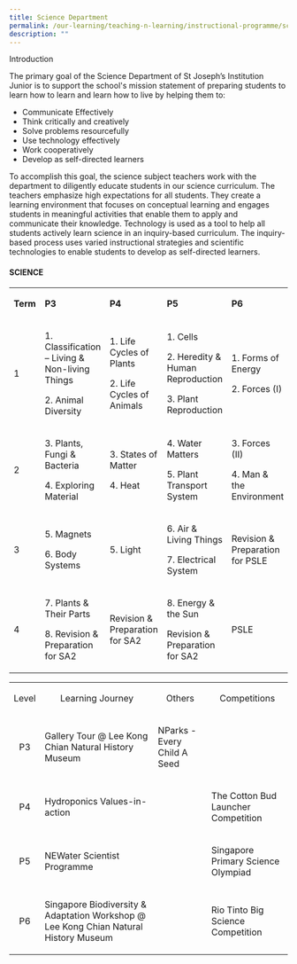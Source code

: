 ```yaml
---
title: Science Department
permalink: /our-learning/teaching-n-learning/instructional-programme/science-department/
description: ""
---
```

<p>Introduction</p>
<p>The primary goal of the Science Department of St Joseph’s Institution Junior is to support the school's mission statement of preparing students to learn how to learn and learn how to live by helping them to:</p>
<ul>
<li>Communicate Effectively</li>
<li>Think critically and creatively</li>
<li>Solve problems resourcefully</li>
<li>Use technology effectively</li>
<li>Work cooperatively</li>
<li>Develop as self-directed learners</li>
</ul>
<p>To accomplish this goal, the science subject teachers work with the department to diligently educate students in our science curriculum. The teachers emphasize high expectations for all students. They create a learning environment that focuses on conceptual learning and engages students in meaningful activities that enable them to apply and communicate their knowledge. Technology is used as a tool to help all students actively learn science in an inquiry-based curriculum. The inquiry-based process uses varied instructional strategies and scientific technologies to enable students to develop as self-directed learners.</p>
<h4><strong>SCIENCE</strong></h4>
<table>
<tbody>
<tr>
<td>
<p><strong>Term</strong></p>
</td>
<td>
<p><strong>P3</strong></p>
</td>
<td>
<p><strong>P4</strong></p>
</td>
<td>
<p><strong>P5</strong></p>
</td>
<td>
<p><strong>P6</strong></p>
</td>
</tr>
<tr>
<td>
<p dir="ltr">1</p>
</td>
<td>
<p dir="ltr">1. Classification – Living &amp; Non-living Things</p>
<p dir="ltr">2. Animal Diversity</p>
</td>
<td>
<p dir="ltr">1. Life Cycles of Plants</p>
<p dir="ltr">2. Life Cycles of Animals</p>
</td>
<td>
<p dir="ltr">1. Cells</p>
<p dir="ltr">2. Heredity &amp; Human Reproduction</p>
<p dir="ltr">3. Plant Reproduction</p>
</td>
<td>
<p dir="ltr">1. Forms of Energy</p>
<p dir="ltr">2. Forces (I)</p>
</td>
</tr>
<tr>
<td>
<p dir="ltr">2</p>
</td>
<td>
<p dir="ltr">3. Plants, Fungi &amp; Bacteria</p>
<p dir="ltr">4. Exploring Material</p>
</td>
<td>
<p dir="ltr">3. States of Matter</p>
<p dir="ltr">4. Heat</p>
</td>
<td>
<p dir="ltr">4. Water Matters</p>
<p dir="ltr">5. Plant Transport System</p>
</td>
<td>
<p dir="ltr">3. Forces (II)</p>
<p dir="ltr">4. Man &amp; the Environment</p>
</td>
</tr>
<tr>
<td>
<p dir="ltr">3</p>
</td>
<td>
<p dir="ltr">5. Magnets</p>
<p dir="ltr">6. Body Systems</p>
</td>
<td>
<p dir="ltr">5. Light</p>
</td>
<td>
<p dir="ltr">6. Air &amp; Living Things</p>
<p dir="ltr">7. Electrical System</p>
</td>
<td>
<p dir="ltr">Revision &amp; Preparation for PSLE</p>
</td>
</tr>
<tr>
<td>
<p dir="ltr">4</p>
</td>
<td>
<p dir="ltr">7. Plants &amp; Their Parts</p>
<p dir="ltr">8. Revision &amp; Preparation for SA2</p>
</td>
<td>
<p dir="ltr">Revision &amp; Preparation for SA2</p>
</td>
<td>
<p dir="ltr">8. Energy &amp; the Sun</p>
<p dir="ltr">Revision &amp; Preparation for SA2</p>
</td>
<td>
<p dir="ltr">PSLE</p>
</td>
</tr>
</tbody>
</table>
<table class="iveo_table ives_tab_simple3 ive_eobj_center">
<tbody>
<tr>
<td style="text-align: center;">
<p dir="ltr">Level</p>
</td>
<td style="text-align: center;">
<p dir="ltr">Learning Journey</p>
</td>
<td style="text-align: center;">
<p dir="ltr">Others</p>
</td>
<td style="text-align: center;">
<p dir="ltr">Competitions</p>
</td>
</tr>
<tr>
<td style="text-align: center;">
<p dir="ltr">P3</p>
</td>
<td>
<p dir="ltr">Gallery Tour @ Lee Kong Chian Natural History Museum</p>
</td>
<td>
<p dir="ltr">NParks - Every Child A Seed</p>
</td>
<td>&nbsp;</td>
</tr>
<tr>
<td style="text-align: center;">
<p dir="ltr">P4</p>
</td>
<td>
<p dir="ltr">Hydroponics Values-in-action</p>
</td>
<td>&nbsp;</td>
<td>
<p dir="ltr">The Cotton Bud Launcher Competition</p>
</td>
</tr>
<tr>
<td style="text-align: center;">
<p dir="ltr">P5</p>
</td>
<td>
<p dir="ltr">NEWater Scientist Programme</p>
</td>
<td>&nbsp;</td>
<td>
<p dir="ltr">Singapore Primary Science Olympiad</p>
</td>
</tr>
<tr>
<td style="text-align: center;">
<p dir="ltr">P6</p>
</td>
<td>
<p dir="ltr">Singapore Biodiversity &amp; Adaptation Workshop @ Lee Kong Chian Natural History Museum</p>
</td>
<td>&nbsp;</td>
<td>
<p dir="ltr">Rio Tinto Big Science Competition</p>
</td>
</tr>
</tbody>
</table>